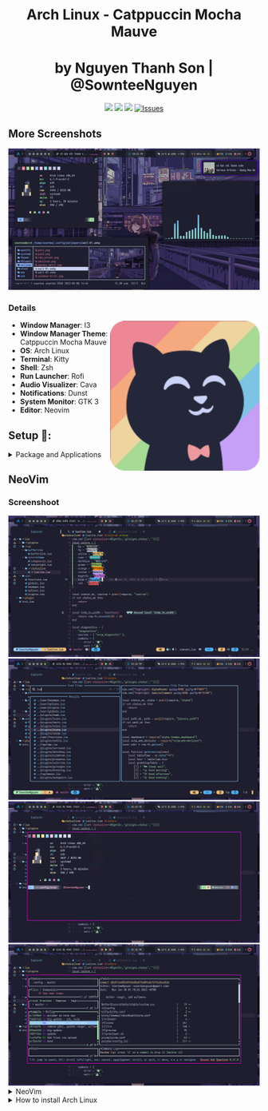 <div align="center">
    <h1>Arch Linux - Catppuccin Mocha Mauve</h1>
    <h1>by Nguyen Thanh Son | @SownteeNguyen</h1>
</div>

<div align="center">

![](https://img.shields.io/github/last-commit/SownteeNguyen/dotfiles?&style=for-the-badge&color=C9CBFF&logoColor=D9E0EE&labelColor=302D41)
![](https://img.shields.io/github/stars/SownteeNguyen/dotfiles?style=for-the-badge&logo=starship&color=8bd5ca&logoColor=D9E0EE&labelColor=302D41)
[![](https://img.shields.io/github/repo-size/SownteeNguyen/dotfiles?color=%23DDB6F2&label=SIZE&logo=codesandbox&style=for-the-badge&logoColor=D9E0EE&labelColor=302D41)](https://github.com/SownteeNguyen/dotfiles)
<a href="https://github.com/SownteeNguyen/dotfiles/issues">
<img alt="Issues" src="https://img.shields.io/github/issues/SownteeNguyen/dotfiles?style=for-the-badge&logo=bilibili&color=F5E0DC&logoColor=D9E0EE&labelColor=302D41" />
</a>

</div>

## More Screenshots

<img src="Screenshots/workspace1.png">

### Details

 <img alt="Sowntee" height="300px" Width="300px" src="neofetch/ascii/cat.png" align="right">

- **Window Manager**: I3
- **Window Manager Theme**: Catppuccin Mocha Mauve
- **OS**: Arch Linux
- **Terminal**: Kitty
- **Shell**: Zsh
- **Run Launcher**: Rofi
- **Audio Visualizer**: Cava
- **Notifications**: Dunst
- **System Monitor**: GTK 3
- **Editor**: Neovim

## Setup 🔧:

<details><summary>Package and Applications</summary><blockquote>

#### Font

    yay -S ttf-iosevka-nerd ttf-font-awesome ttf-jetbrains-mono-nerd nerd-fonts-sf-mono noto-fonts noto-fonts-cjk

#### Apps for Code

- Visual Studio Code
- Intelij IDea Ultimate Edition
- Webstorm
- NeoVim
  ```
  yay -S visual-studio-code-bin intellij-idea-ultimate-edition webstorm neovim
  ```

#### Other Apps

- Telegram
- Discord (BetterDiscord)
- Thunar
- OBS
- VLC
  ```
  sudo pacman -S discord vlc thunar obs-studio telegram-desktop
  ```
- Spotify (Spicetify)
- Chrome
- EDGE
  ```
  yay -S google-chrome microsoft-edge-stable-bin spotify
  ```

#### Library Support

    sudo pacman -S nodejs npm yarn python python-pip clang jdk-openjdk

#### Network

    sudo pacman -S netctl networkmanager network-manager-applet ifplugd dhcpcd dialog wpa_suppllicant wireless_tools

#### Audio

    sudo pacman -S pavucontrol pipewire pipewire-alsa pipewire-audio pulseaudio pulseaudio-bluetooth playerctl

    systemctl --user enable pipewire pipewire-pulse && systemctl --user start pipewire pipewire-pulse

#### Power

    sudo pacman -S acpi

#### Bluetooth

    sudo pacman -S bluez bluez-utils bluez-tools bluez-libs blueman

    sudo systemctl enable bluetooth.service

    power on > agent on > default-agent > scan on

    sudo echo AutoEnable = True >> /etc/bluetooth/main.conf

#### Brightness

    sudo pacman -S brightnessctl xorg-xbacklight

#### File Manager

    sudo pacman -S ranger ueberzug exa hightlight unzip

#### Monitor and Theme

    sudo pacman -S feh flameshot lxappearance catppuccin-gtk-theme-mocha catppuccin-cursors-mocha papirus-icon-theme papirus-folders-catppuccin-git neofetch rxfetch nitch imagemagick

#### Other

    sudo pacman -S gnome-keyring libsecret libgnome-keyring seahorse xf86-input-libinput pacman-contrib lightdm btop fontconfig ibus

    sudo systemctl enable lightdm

    lightdm --test-mode --debug

    source /etc/X11/xinit/xinitrc.d/50-systemd-user.sh
    eval $(/usr/bin/gnome-keyring-daemon --start)
    export SSH_AUTH_SOCK
    mkdir -p "$HOME"/.local/share/keyrings

    sudo nvim /etc/X11/xorg.conf.d/30-touchpad.conf
    Section "InputClass"
        Identifier "touchpad"
        Driver "libinput"
        MatchIsTouchpad "on"
        Option "Tapping" "on"
        Option "TappingButtonMap" "lrm"
        Option "NaturalScrolling" "true"
    EndSection

</blockquote></details>

## NeoVim

### Screenshoot

<img src="Screenshots/neovim1.png">
<img src="Screenshots/neovim2.png">
<img src="Screenshots/neovim3.png">
<img src="Screenshots/neovim4.png">

<details><summary>NeoVim</summary><blockquote>
- You probably notice you don't have support for copy and paste also that python and node haven't been setup
  
  - If you on X11 install xsel and xclip
    
    ```
    sudo pacman -S xsel xclip
    ```

- Next we need to install python support (Node is optional)
  - Neovim python support:
  ```
  pip install pynvim
  ```
  - Neovim Node support
  ```
  npm i -g neovim
  ```
- Other dependencies for formatting & finding text :

  - Prettier

  ```bash
  npm install -g prettier
  ```

  - Ripgrep Fzf Lazygit

  ```
  sudo pacman -S ripgrep fzf lazygit
  ```

</details>
</blockquote></details>

<details><summary>How to install Arch Linux</summary><blockquote>

### Make you have Internet

    iwctl

### Time sync and set keyboard

    timedatectl set-ntp true

    ls /i386/qwerty/us.map.gz

    timedatectl set-ntp true

    timedatectl set-timezone Asia/Ho_Chi_Minh

### Reflector and Keyring

    pacman -Sy reflector archlinux-keyring

    reflector -c Vietnam -c Singapore -c Japan -c India -a 12 --sort rate --save /etc/pacman.d/mirrorlist

### Disk

    cfdisk /dev/sda

    mkswap /dev/sda2
    swapon /dev/sda2

    mkfs.ext4 /dev/sda3

    mount /dev/sda3 /mnt

    mkdir /mnt/efi
    mount /dev/sda1 /mnt/efi

### Install basic package

    pacstrap /mnt base base-devel linux linux-firmware linux-headers neovim

### Switch to /mnt

    genfstab -U /mnt >> /mnt/etc/fstab

    arch-chroot /mnt

### Set time and Languaue

    ln -sf /usr/share/zoneinfo/Asia/Ho_Chi_Minh /etc/localtime

    hwclock --systohc

    vim /etc/locale.gen

    Uncomment: en_US.UTF-8 UTF-8

    locale-gen

    echo LANG=en_US.UTF-8 > /etc/locale.conf

    export LANG=en_US.UTF-8

### Set hostname

    echo arch > /etc/hostname

    nvim /etc/hosts

    127.0.0.1[TAB]localhost
    ::1[TAB][TAB]localhost
    127.0.1.1[TAB]arch.localdomain[TAB]arch

### User add or password

    passwd

    useradd -m sowntee

    passwd sowntee

    usermod -aG wheel,audio,video,optical,storage,power sowntee

    EDITOR=vim visudo

    Add: sowntee ALL=(ALL) ALL
    sowntee ALL=(ALL:ALL) NOPASSWD: /usr/bin/systemctl reboot, /usr/bin/systemctl poweroff
    Uncomment: %wheel ALL=(ALL) ALL

### Grub and OsProber

    pacman -S grub osprober

    grub-install --target=x86_64-efi --efi-directory=/efi --bootloader-id=GRUB

    grub-mkconfig -o /boot/grub/grub.cfg

### Exit and Reboot

    exit

    reboot

</blockquote></details>
